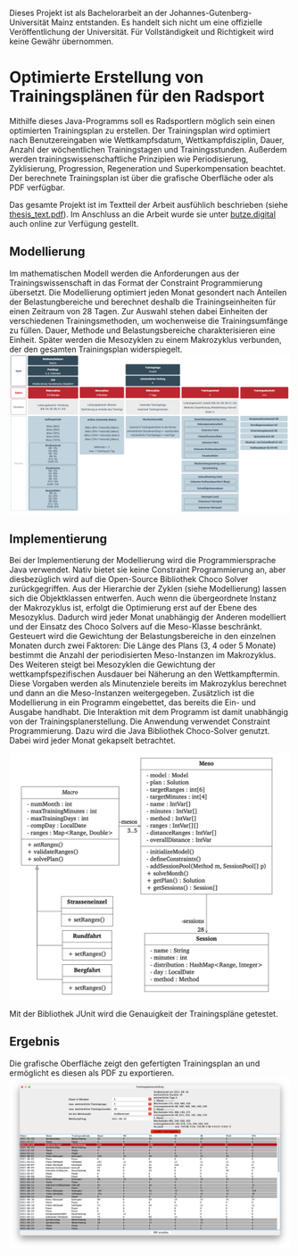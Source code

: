 
Dieses Projekt ist als Bachelorarbeit an der Johannes-Gutenberg-Universität Mainz entstanden. Es handelt sich nicht um eine offizielle Veröffentlichung der Universität. Für Vollständigkeit und Richtigkeit wird keine Gewähr übernommen.

# Optimierte Erstellung von Trainingsplänen für den Radsport
Mithilfe dieses Java-Programms soll es Radsportlern möglich sein einen optimierten Trainingsplan zu erstellen. Der Trainingsplan wird optimiert nach Benutzereingaben wie Wettkampfsdatum, Wettkampfdisziplin, Dauer, Anzahl der wöchentlichen Trainingstagen und Trainingsstunden. Außerdem werden trainingswissenschaftliche Prinzipien wie Periodisierung, Zyklisierung, Progression, Regeneration und Superkompensation beachtet. Der berechnete Trainingsplan ist über die grafische Oberfläche oder als PDF verfügbar.

Das gesamte Projekt ist im Textteil der Arbeit ausfühlich beschrieben (siehe <a href="./thesis_text.pdf">thesis_text.pdf</a>).
Im Anschluss an die Arbeit wurde sie unter <a href="https://www.butze.digital/trainingplan"> butze.digital</a> auch online zur Verfügung gestellt.


## Modellierung 
Im mathematischen Modell werden die Anforderungen aus der Trainingswissenschaft in das Format der Constraint Programmierung übersetzt. Die Modellierung optimiert jeden Monat gesondert nach Anteilen der Belastungbereiche und berechnet deshalb die Trainingseinheiten für einen Zeitraum von 28 Tagen. Zur Auswahl stehen dabei Einheiten der verschiedenen Trainingsmethoden, um wochenweise die Trainingsumfänge zu füllen. Dauer, Methode und Belastungsbereiche charakterisieren eine Einheit. Später werden die Mesozyklen zu einem Makrozyklus verbunden, der den gesamten Trainingsplan widerspiegelt.
<img src="/text/modellierung.png" alt="UML-Diagram"/>

## Implementierung

Bei der Implementierung der Modellierung wird die Programmiersprache Java verwendet. Nativ bietet sie keine Constraint Programmierung an, aber diesbezüglich wird auf die Open-Source Bibliothek Choco Solver zurückgegriffen.
Aus der Hierarchie der Zyklen (siehe Modellierung) lassen sich die Objektklassen entwerfen. Auch wenn die übergeordnete Instanz der Makrozyklus ist, erfolgt die Optimierung erst auf der Ebene des Mesozyklus. Dadurch wird jeder Monat unabhängig der Anderen modelliert und der Einsatz des Choco Solvers auf die Meso-Klasse beschränkt. Gesteuert wird die Gewichtung der Belastungsbereiche in den einzelnen Monaten durch zwei Faktoren: Die Länge des Plans (3, 4 oder 5 Monate) bestimmt die Anzahl der periodisierten Meso-Instanzen im Makrozyklus. Des Weiteren steigt bei Mesozyklen die Gewichtung der wettkampfspezifischen Ausdauer bei Näherung an den Wettkampftermin. Diese Vorgaben werden als Minutenziele bereits im Makrozyklus berechnet und dann an die Meso-Instanzen weitergegeben. Zusätzlich ist die Modellierung in ein Programm eingebettet, das bereits die Ein- und Ausgabe handhabt. Die Interaktion mit dem Programm ist damit unabhängig von der Trainingsplanerstellung.
Die Anwendung verwendet Constraint Programmierung. Dazu wird die Java Bibliothek Choco-Solver genutzt. Dabei wird jeder Monat gekapselt betrachtet. 

<img src="/text/uml.png" alt="UML-Diagram"/>

Mit der Bibliothek JUnit wird die Genauigkeit der Trainingspläne getestet.

## Ergebnis
Die grafische Oberfläche zeigt den gefertigten Trainingsplan an und ermöglicht es diesen als PDF zu exportieren.
<img src="/text/gui.png" alt="grafische Oberfläche"/>
